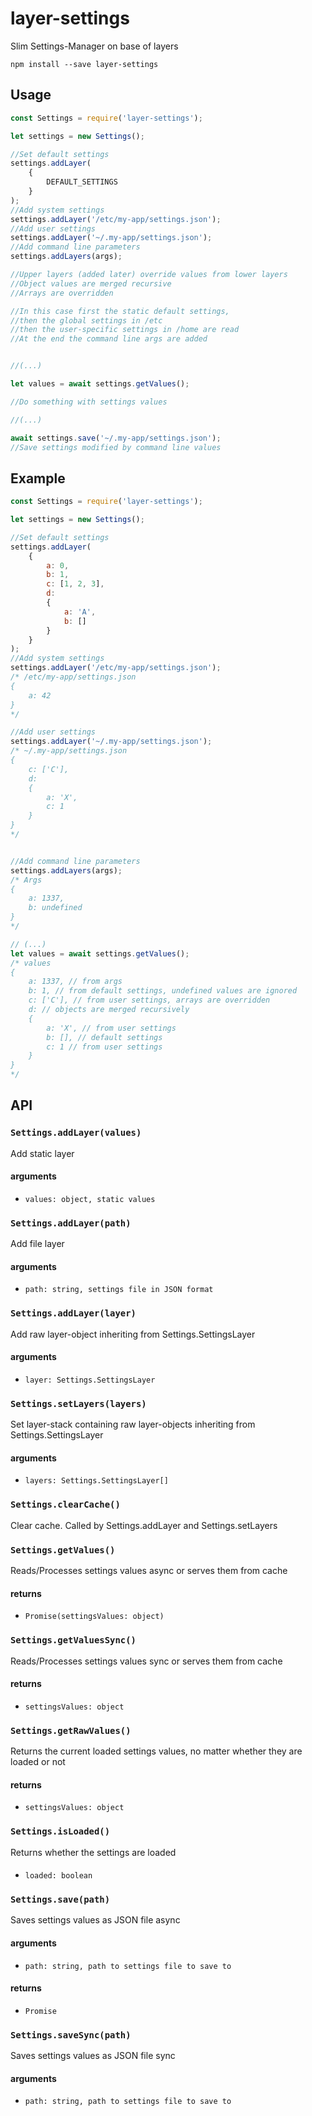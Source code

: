 # layer-settings
  Slim Settings-Manager on base of layers

```shell
npm install --save layer-settings
```

## Usage

```js
const Settings = require('layer-settings');

let settings = new Settings();

//Set default settings
settings.addLayer(
	{
		DEFAULT_SETTINGS
	}
);
//Add system settings
settings.addLayer('/etc/my-app/settings.json');
//Add user settings
settings.addLayer('~/.my-app/settings.json');
//Add command line parameters
settings.addLayers(args);

//Upper layers (added later) override values from lower layers
//Object values are merged recursive
//Arrays are overridden

//In this case first the static default settings,
//then the global settings in /etc
//then the user-specific settings in /home are read
//At the end the command line args are added


//(...)

let values = await settings.getValues();

//Do something with settings values

//(...)

await settings.save('~/.my-app/settings.json');
//Save settings modified by command line values
```

## Example

```js
const Settings = require('layer-settings');

let settings = new Settings();

//Set default settings
settings.addLayer(
	{
		a: 0,
		b: 1,
		c: [1, 2, 3],
		d:
		{
			a: 'A',
			b: []
		}
	}
);
//Add system settings
settings.addLayer('/etc/my-app/settings.json');
/* /etc/my-app/settings.json
{
	a: 42
}
*/

//Add user settings
settings.addLayer('~/.my-app/settings.json');
/* ~/.my-app/settings.json
{
	c: ['C'],
	d:
	{
		a: 'X',
		c: 1
	}
}
*/


//Add command line parameters
settings.addLayers(args);
/* Args
{
	a: 1337,
	b: undefined
}
*/

// (...)
let values = await settings.getValues();
/* values
{
	a: 1337, // from args
	b: 1, // from default settings, undefined values are ignored
	c: ['C'], // from user settings, arrays are overridden
	d: // objects are merged recursively
	{
		a: 'X', // from user settings
		b: [], // default settings
		c: 1 // from user settings
	}
}
*/
```

## API

### `Settings.addLayer(values)`
Add static layer
#### arguments
- `values: object, static values`

### `Settings.addLayer(path)`
Add file layer
#### arguments
- `path: string, settings file in JSON format`

### `Settings.addLayer(layer)`
Add raw layer-object inheriting from Settings.SettingsLayer
#### arguments
- `layer: Settings.SettingsLayer`

### `Settings.setLayers(layers)`
Set layer-stack containing raw layer-objects inheriting from Settings.SettingsLayer
#### arguments
- `layers: Settings.SettingsLayer[]`

### `Settings.clearCache()`
Clear cache. Called by Settings.addLayer and Settings.setLayers

### `Settings.getValues()`
Reads/Processes settings values async or serves them from cache
#### returns
- `Promise(settingsValues: object)`

### `Settings.getValuesSync()`
Reads/Processes settings values sync or serves them from cache
#### returns
- `settingsValues: object`

### `Settings.getRawValues()`
Returns the current loaded settings values, no matter whether they are loaded or not
#### returns
- `settingsValues: object`

### `Settings.isLoaded()`
Returns whether the settings are loaded
####
- `loaded: boolean`

### `Settings.save(path)`
Saves settings values as JSON file async
#### arguments
- `path: string, path to settings file to save to`
#### returns
- `Promise`

### `Settings.saveSync(path)`
Saves settings values as JSON file sync
#### arguments
- `path: string, path to settings file to save to`
